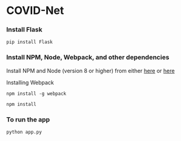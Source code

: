 # COVID-Net

### Install Flask
```shell
pip install Flask
```

### Install NPM, Node, Webpack, and other dependencies

Install NPM and Node (version 8 or higher) from either [here](https://docs.npmjs.com/downloading-and-installing-node-js-and-npm) or [here](https://github.com/nvm-sh/nvm)

Installing Webpack
```shell
npm install -g webpack
```

```shell
npm install
```

### To run the app
```shell
python app.py
```
